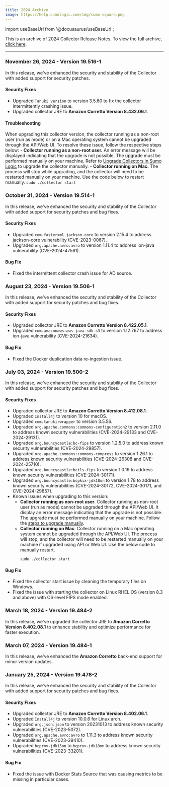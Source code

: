 ```yaml
---
title: 2024 Archive
image: https://help.sumologic.com/img/sumo-square.png
---
```


import useBaseUrl from '@docusaurus/useBaseUrl';



This is an archive of 2024 Collector Release Notes. To view the full archive, [click here](/release-notes-collector/archive).

<!--truncate-->

---

### November 26, 2024 - Version 19.516-1

In this release, we've enhanced the security and stability of the Collector with added support for security patches.
		
#### Security Fixes
		
- Upgraded `Tanuki version` to version 3.5.60 to fix the collector intermittently crashing issue.
- Upgraded collector JRE to **Amazon Corretto Version 8.432.06.1**.
		
#### Troubleshooting
		
When upgrading this collector version, the collector running as a non-root user (run as mode) or on a Mac operating system cannot be upgraded through the API/Web UI. To resolve these issue, follow the respective steps below:
	- **Collector running as a non-root user.** An error message will be displayed indicating that the upgrade is not possible. The upgrade must be performed manually on your machine. Refer to [Upgrade Collectors in Sumo Logic](/docs/send-data/collection/upgrade-collectors/#upgrade-collectors-using-the-command-line) to upgrade the collector manually.
	- **Collector running on Mac.** The process will stop while upgrading, and the collector will need to be restarted manually on your machine. Use the code below to restart manually.
        ```
        sudo ./collector start
        ```

### October 31, 2024 - Version 19.514-1

In this release, we've enhanced the security and stability of the Collector with added support for security patches and bug fixes.

#### Security Fixes

- Upgraded `com.fasterxml.jackson.core` to version 2.15.4 to address jackson-core vulnerability (CVE-2023-0067).
- Upgraded `org.apache.avro:avro` to version 1.11.4 to address ion-java vulnerability (CVE-2024-47561).

#### Bug Fix

- Fixed the intermittent collector crash issue for AD source.

### August 23, 2024 - Version 19.506-1

In this release, we've enhanced the security and stability of the Collector with added support for security patches and bug fixes.

#### Security Fixes

- Upgraded collector JRE to **Amazon Corretto Version 8.422.05.1**.
- Upgraded `com.amazonaws:aws-java-sdk-s3` to version 1.12.767 to address ion-java vulnerability (CVE-2024-21634).

#### Bug Fix

- Fixed the Docker duplication data re-ingestion issue.

### July 03, 2024 - Version 19.500-2

In this release, we've enhanced the security and stability of the Collector with added support for security patches and bug fixes.

#### Security Fixes

- Upgraded collector JRE to **Amazon Corretto Version 8.412.08.1**.
- Upgraded `Install4j` to version 10 for macOS.
- Upgraded `com.tanuki:wrapper` to version 3.5.56.
- Upgraded `org.apache.commons:commons-configuration2` to version 2.11.0 to address known security vulnerabilities (CVE-2024-29133 and CVE-2024-29131).
- Upgraded `org.bouncycastle:bc-fips` to version 1.2.5.0 to address known security vulnerabilities (CVE-2024-29857).
- Upgraded `org.apache.commons:commons-compress` to version 1.26.1 to address known security vulnerabilities (CVE-2024-26308 and CVE-2024-25710).
- Upgraded `org.bouncycastle:bctls-fips` to version 1.0.19 to address known security vulnerabilities (CVE-2024-30171).
- Upgraded `org.bouncycastle:bcpkix-jdk18on` to version 1.78 to address known security vulnerabilities (CVE-2024-30172, CVE-2024-30171, and CVE-2024-29857).
- Known issues when upgrading to this version:
  - **Collector running as non-root user**. Collector running as non-root user (run as mode) cannot be upgraded through the API/Web UI. It display an error message indicating that the upgrade is not possible. The upgrade must be performed manually on your machine. Follow the [steps to upgrade manually](/docs/send-data/collection/upgrade-collectors/#upgrade-collectors-using-the-command-line).
  - **Collector running on Mac**. Collector running on a Mac operating system cannot be upgraded through the API/Web UI. The process will stop, and the collector will need to be restarted manually on your machine if upgraded using API or Web UI. Use the below code to manually restart.
    ```
    sudo ./collector start
    ```

#### Bug Fix

- Fixed the collector start issue by cleaning the temporary files on Windows.
- Fixed the issue with starting the collector on Linux RHEL OS (version 8.3 and above) with OS-level FIPS mode enabled.

### March 18, 2024 - Version 19.484-2

In this release, we've upgraded the collector JRE to **Amazon Corretto Version 8.402.08.1** to enhance stability and optimize performance for faster execution.

### March 07, 2024 - Version 19.484-1

In this release, we've enhanced the **Amazon Corretto** back-end support for minor version updates.

### January 25, 2024 - Version 19.478-2

In this release, we've enhanced the security and stability of the Collector with added support for security patches and bug fixes.

#### Security Fixes

- Upgraded collector JRE to **Amazon Corretto Version 8.402.06.1**.
- Upgraded `Install4j` to version 10.0.6 for Linux arch.
- Upgraded `org.json:json` to version 20231013 to address known security vulnerabilities (CVE-2023-5072).
- Upgraded `org.apache.avro:avro` to 1.11.3 to address known security vulnerabilities (CVE-2023-39410).
- Upgraded `bcprov-jdk15on` to `bcprov-jdk18on` to address known security vulnerabilities (CVE-2023-33201).

#### Bug Fix

- Fixed the issue with Docker Stats Source that was causing metrics to be missing in particular cases.
